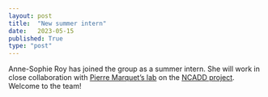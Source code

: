 ```yaml
---
layout: post
title:  "New summer intern"
date:   2023-05-15
published: True
type: "post"
---
```


Anne-Sophie Roy has joined the group as a summer intern. She will work in close collaboration with [Pierre Marquet’s lab]( https://www.labrnp.ca/) on the [NCADD project]( https://www.neuro-cervo.org/). Welcome to the team!